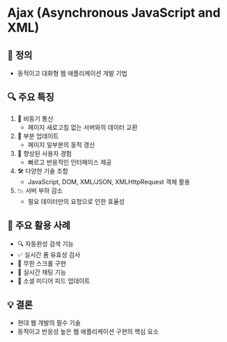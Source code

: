 # Ajax (Asynchronous JavaScript and XML)
## 📌 정의

- 동적이고 대화형 웹 애플리케이션 개발 기법

## 🔍 주요 특징

1. 🔁 비동기 통신
    - 페이지 새로고침 없는 서버와의 데이터 교환
2. 🧩 부분 업데이트
    - 페이지 일부분의 동적 갱신
3. 🚀 향상된 사용자 경험
    - 빠르고 반응적인 인터페이스 제공
4. 🛠 다양한 기술 조합
    - JavaScript, DOM, XML/JSON, XMLHttpRequest 객체 활용
5. 📉 서버 부하 감소
    - 필요 데이터만의 요청으로 인한 효율성

## 💼 주요 활용 사례

- 🔍 자동완성 검색 기능
- ✅ 실시간 폼 유효성 검사
- 📜 무한 스크롤 구현
- 💬 실시간 채팅 기능
- 📱 소셜 미디어 피드 업데이트

## 💡 결론

- 현대 웹 개발의 필수 기술
- 동적이고 반응성 높은 웹 애플리케이션 구현의 핵심 요소